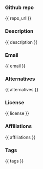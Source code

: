 ### Github repo

{{ repo_url }}

### Description

{{ description }}

### Email

{{ email }}

### Alternatives

{{ alternatives }}

### License

{{ license }}

### Affiliations

{{ affiliations }}

### Tags

{{ tags }}
